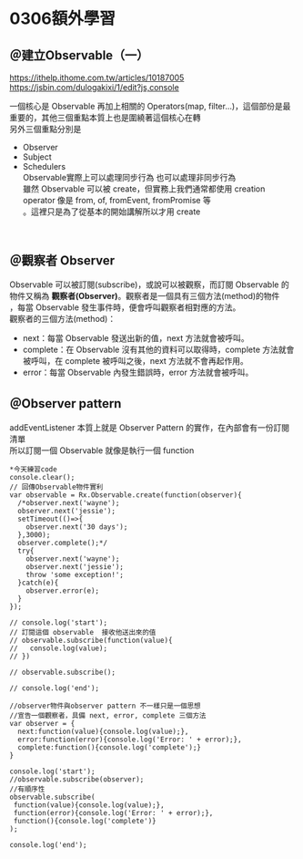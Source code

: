 # 0306額外學習<br/>
## ＠建立Observable（一）<br/>
https://ithelp.ithome.com.tw/articles/10187005<br/>
https://jsbin.com/dulogakixi/1/edit?js,console<br/>

一個核心是 Observable 再加上相關的 Operators(map, filter...)，這個部份是最重要的，其他三個重點本質上也是圍繞著這個核心在轉<br/>
另外三個重點分別是<br/>
* Observer <br/>
* Subject<br/>
* Schedulers<br/>
Observable實際上可以處理同步行為 也可以處理非同步行為<br/>
雖然 Observable 可以被 create，但實務上我們通常都使用 creation operator 像是 from, of, fromEvent, fromPromise 等<br/>
。這裡只是為了從基本的開始講解所以才用 create<br/>
<br/>

## ＠觀察者 Observer<br/>
Observable 可以被訂閱(subscribe)，或說可以被觀察，而訂閱 Observable 的物件又稱為 **觀察者(Observer)**。觀察者是一個具有三個方法(method)的物件<br/>
，每當 Observable 發生事件時，便會呼叫觀察者相對應的方法。<br/>
觀察者的三個方法(method)：<br/>
* next：每當 Observable 發送出新的值，next 方法就會被呼叫。 <br/>
* complete：在 Observable 沒有其他的資料可以取得時，complete 方法就會被呼叫，在 complete 被呼叫之後，next 方法就不會再起作用。 <br/>
* error：每當 Observable 內發生錯誤時，error 方法就會被呼叫。 <br/>

## ＠Observer pattern<br/>
addEventListener 本質上就是 Observer Pattern 的實作，在內部會有一份訂閱清單<br/>
所以訂閱一個 Observable 就像是執行一個 function<br/>

```
*今天練習code
console.clear();
// 回傳Observable物件實利
var observable = Rx.Observable.create(function(observer){
  /*observer.next('wayne');
  observer.next('jessie');
  setTimeout(()=>{
    observer.next('30 days');
  },3000);
  observer.complete();*/
  try{
    observer.next('wayne');
    observer.next('jessie');
    throw 'some exception!';
  }catch(e){
    observer.error(e);
  }
});

// console.log('start');
// 訂閱這個 observable	接收他送出來的值
// observable.subscribe(function(value){
//   console.log(value);
// })

// observable.subscribe();

// console.log('end');

//observer物件與observer pattern 不一樣只是一個思想
//宣告一個觀察者，具備 next, error, complete 三個方法
var observer = {
  next:function(value){console.log(value);},
  error:function(error){console.log('Error: ' + error);},
  complete:function(){console.log('complete');}
}

console.log('start');
//observable.subscribe(observer);
//有順序性
observable.subscribe(
 function(value){console.log(value);},
 function(error){console.log('Error: ' + error);},
 function(){console.log('complete')}
);

console.log('end');
```
